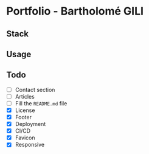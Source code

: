 # Portfolio - Bartholomé GILI

## Stack

## Usage

## Todo

- [ ] Contact section
- [ ] Articles
- [ ] Fill the `README.md` file	
- [x] License
- [x] Footer
- [x] Deployment
- [x] CI/CD
- [x] Favicon
- [x] Responsive